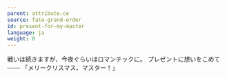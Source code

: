 ```yaml
---
parent: attribute.ce
source: fate-grand-order
id: present-for-my-master
language: ja
weight: 0
---
```


戦いは続きますが、今夜ぐらいはロマンチックに。
プレゼントに想いをこめて───
「メリークリスマス、マスター！」
